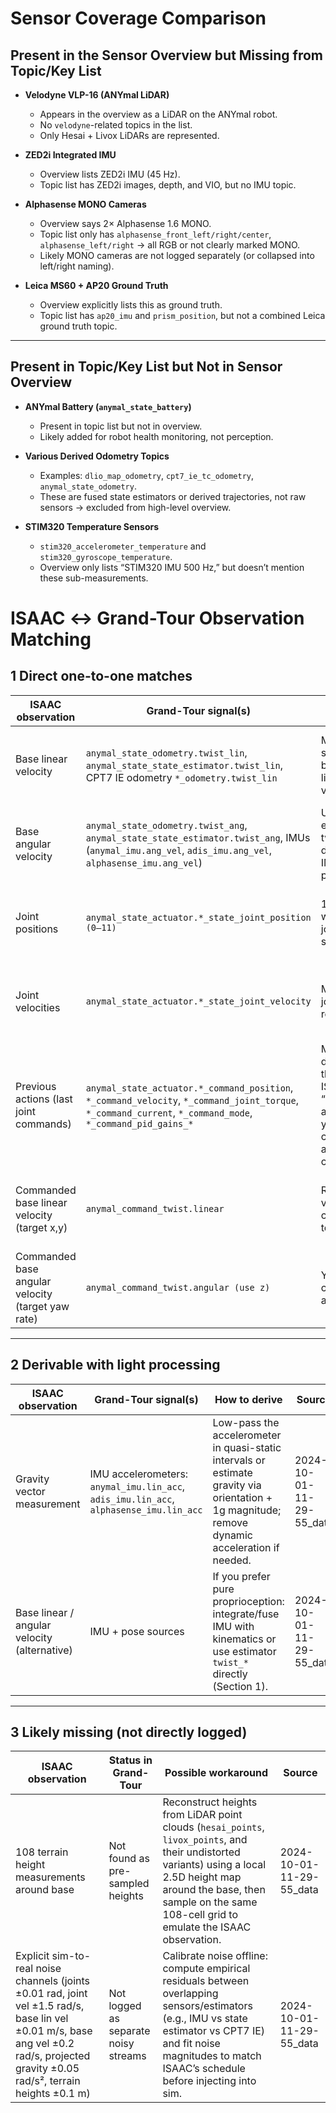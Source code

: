 # Sensor Coverage Comparison

## Present in the **Sensor Overview** but **Missing from Topic/Key List**

- **Velodyne VLP-16 (ANYmal LiDAR)**  
  - Appears in the overview as a LiDAR on the ANYmal robot.  
  - No `velodyne`-related topics in the list.  
  - Only Hesai + Livox LiDARs are represented.  

- **ZED2i Integrated IMU**  
  - Overview lists ZED2i IMU (45 Hz).  
  - Topic list has ZED2i images, depth, and VIO, but no IMU topic.  

- **Alphasense MONO Cameras**  
  - Overview says 2× Alphasense 1.6 MONO.  
  - Topic list only has `alphasense_front_left/right/center`, `alphasense_left/right` → all RGB or not clearly marked MONO.  
  - Likely MONO cameras are not logged separately (or collapsed into left/right naming).  

- **Leica MS60 + AP20 Ground Truth**  
  - Overview explicitly lists this as ground truth.  
  - Topic list has `ap20_imu` and `prism_position`, but not a combined Leica ground truth topic.  

---

## Present in **Topic/Key List** but **Not in Sensor Overview**

- **ANYmal Battery (`anymal_state_battery`)**  
  - Present in topic list but not in overview.  
  - Likely added for robot health monitoring, not perception.  

- **Various Derived Odometry Topics**  
  - Examples: `dlio_map_odometry`, `cpt7_ie_tc_odometry`, `anymal_state_odometry`.  
  - These are fused state estimators or derived trajectories, not raw sensors → excluded from high-level overview.  

- **STIM320 Temperature Sensors**  
  - `stim320_accelerometer_temperature` and `stim320_gyroscope_temperature`.  
  - Overview only lists “STIM320 IMU 500 Hz,” but doesn’t mention these sub-measurements.  

# ISAAC ↔ Grand-Tour Observation Matching

## 1 Direct one-to-one matches

| ISAAC observation | Grand-Tour signal(s) | Notes | Source |
|-------------------|-----------------------|-------|--------|
| Base linear velocity | `anymal_state_odometry.twist_lin`, `anymal_state_state_estimator.twist_lin`, CPT7 IE odometry `*_odometry.twist_lin` | Multiple sources of body-frame linear velocity. | 2024-10-01-11-29-55_data |
| Base angular velocity | `anymal_state_odometry.twist_ang`, `anymal_state_state_estimator.twist_ang`, IMUs (`anymal_imu.ang_vel`, `adis_imu.ang_vel`, `alphasense_imu.ang_vel`) | Use estimator twist directly or IMU gyro if preferred. | 2024-10-01-11-29-55_data |
| Joint positions | `anymal_state_actuator.*_state_joint_position (0–11)` | 12 joints with per-joint streams. | 2024-10-01-11-29-55_data |
| Joint velocities | `anymal_state_actuator.*_state_joint_velocity` | Matches joint velocity requirement. | 2024-10-01-11-29-55_data |
| Previous actions (last joint commands) | `anymal_state_actuator.*_command_position`, `*_command_velocity`, `*_command_joint_torque`, `*_command_current`, `*_command_mode`, `*_command_pid_gains_*` | More detailed than ISAAC’s “previous action.” Pick your controller’s action channel(s). | 2024-10-01-11-29-55_data |
| Commanded base linear velocity (target x,y) | `anymal_command_twist.linear` | Robot-level velocity command topic. | 2024-10-01-11-29-55_data |
| Commanded base angular velocity (target yaw rate) | `anymal_command_twist.angular (use z)` | Yaw-rate command available. | 2024-10-01-11-29-55_data |

---

## 2 Derivable with light processing

| ISAAC observation | Grand-Tour signal(s) | How to derive | Source |
|-------------------|-----------------------|---------------|--------|
| Gravity vector measurement | IMU accelerometers: `anymal_imu.lin_acc`, `adis_imu.lin_acc`, `alphasense_imu.lin_acc` | Low-pass the accelerometer in quasi-static intervals or estimate gravity via orientation + 1g magnitude; remove dynamic acceleration if needed. | 2024-10-01-11-29-55_data |
| Base linear / angular velocity (alternative) | IMU + pose sources | If you prefer pure proprioception: integrate/fuse IMU with kinematics or use estimator `twist_*` directly (Section 1). | 2024-10-01-11-29-55_data |

---

## 3 Likely missing (not directly logged)

| ISAAC observation | Status in Grand-Tour | Possible workaround | Source |
|-------------------|-----------------------|---------------------|--------|
| 108 terrain height measurements around base | Not found as pre-sampled heights | Reconstruct heights from LiDAR point clouds (`hesai_points`, `livox_points`, and their undistorted variants) using a local 2.5D height map around the base, then sample on the same 108-cell grid to emulate the ISAAC observation. | 2024-10-01-11-29-55_data |
| Explicit sim-to-real noise channels (joints ±0.01 rad, joint vel ±1.5 rad/s, base lin vel ±0.01 m/s, base ang vel ±0.2 rad/s, projected gravity ±0.05 rad/s², terrain heights ±0.1 m) | Not logged as separate noisy streams | Calibrate noise offline: compute empirical residuals between overlapping sensors/estimators (e.g., IMU vs state estimator vs CPT7 IE) and fit noise magnitudes to match ISAAC’s schedule before injecting into sim. | 2024-10-01-11-29-55_data |
